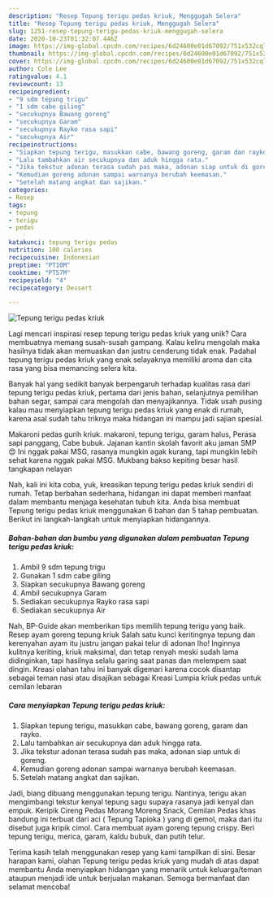 ```yaml
---
description: "Resep Tepung terigu pedas kriuk, Menggugah Selera"
title: "Resep Tepung terigu pedas kriuk, Menggugah Selera"
slug: 1251-resep-tepung-terigu-pedas-kriuk-menggugah-selera
date: 2020-10-23T01:32:07.446Z
image: https://img-global.cpcdn.com/recipes/6d24600e01d67092/751x532cq70/tepung-terigu-pedas-kriuk-foto-resep-utama.jpg
thumbnail: https://img-global.cpcdn.com/recipes/6d24600e01d67092/751x532cq70/tepung-terigu-pedas-kriuk-foto-resep-utama.jpg
cover: https://img-global.cpcdn.com/recipes/6d24600e01d67092/751x532cq70/tepung-terigu-pedas-kriuk-foto-resep-utama.jpg
author: Cole Lee
ratingvalue: 4.1
reviewcount: 13
recipeingredient:
- "9 sdm tepung trigu"
- "1 sdm cabe giling"
- "secukupnya Bawang goreng"
- "secukupnya Garam"
- "secukupnya Rayko rasa sapi"
- "secukupnya Air"
recipeinstructions:
- "Siapkan tepung terigu, masukkan cabe, bawang goreng, garam dan rayko."
- "Lalu tambahkan air secukupnya dan aduk hingga rata."
- "Jika tekstur adonan terasa sudah pas maka, adonan siap untuk di goreng."
- "Kemudian goreng adonan sampai warnanya berubah keemasan."
- "Setelah matang angkat dan sajikan."
categories:
- Resep
tags:
- tepung
- terigu
- pedas

katakunci: tepung terigu pedas 
nutrition: 100 calories
recipecuisine: Indonesian
preptime: "PT10M"
cooktime: "PT57M"
recipeyield: "4"
recipecategory: Dessert

---
```



![Tepung terigu pedas kriuk](https://img-global.cpcdn.com/recipes/6d24600e01d67092/751x532cq70/tepung-terigu-pedas-kriuk-foto-resep-utama.jpg)

Lagi mencari inspirasi resep tepung terigu pedas kriuk yang unik? Cara membuatnya memang susah-susah gampang. Kalau keliru mengolah maka hasilnya tidak akan memuaskan dan justru cenderung tidak enak. Padahal tepung terigu pedas kriuk yang enak selayaknya memiliki aroma dan cita rasa yang bisa memancing selera kita.

Banyak hal yang sedikit banyak berpengaruh terhadap kualitas rasa dari tepung terigu pedas kriuk, pertama dari jenis bahan, selanjutnya pemilihan bahan segar, sampai cara mengolah dan menyajikannya. Tidak usah pusing kalau mau menyiapkan tepung terigu pedas kriuk yang enak di rumah, karena asal sudah tahu triknya maka hidangan ini mampu jadi sajian spesial.

Makaroni pedas gurih kriuk. makaroni, tepung terigu, garam halus, Perasa sapi panggang, Cabe bubuk. Jajanan kantin skolah favorit aku jaman SMP 😍 Ini nggak pakai MSG, rasanya mungkin agak kurang, tapi mungkin lebih sehat karena nggak pakai MSG. Mukbang bakso kepiting besar hasil tangkapan nelayan


Nah, kali ini kita coba, yuk, kreasikan tepung terigu pedas kriuk sendiri di rumah. Tetap berbahan sederhana, hidangan ini dapat memberi manfaat dalam membantu menjaga kesehatan tubuh kita. Anda bisa membuat Tepung terigu pedas kriuk menggunakan 6 bahan dan 5 tahap pembuatan. Berikut ini langkah-langkah untuk menyiapkan hidangannya.

<!--inarticleads1-->

##### Bahan-bahan dan bumbu yang digunakan dalam pembuatan Tepung terigu pedas kriuk:

1. Ambil 9 sdm tepung trigu
1. Gunakan 1 sdm cabe giling
1. Siapkan secukupnya Bawang goreng
1. Ambil secukupnya Garam
1. Sediakan secukupnya Rayko rasa sapi
1. Sediakan secukupnya Air


Nah, BP-Guide akan memberikan tips memilih tepung terigu yang baik. Resep ayam goreng tepung kriuk Salah satu kunci keritingnya tepung dan kerenyahan ayam itu justru jangan pakai telur di adonan lho! Inginnya kulitnya keriting, kriuk maksimal, dan tetap renyah meski sudah lama didinginkan, tapi hasilnya selalu garing saat panas dan melempem saat dingin. Kreasi olahan tahu ini banyak digemari karena cocok disantap sebagai teman nasi atau disajikan sebagai Kreasi Lumpia kriuk pedas untuk cemilan lebaran 

<!--inarticleads2-->

##### Cara menyiapkan Tepung terigu pedas kriuk:

1. Siapkan tepung terigu, masukkan cabe, bawang goreng, garam dan rayko.
1. Lalu tambahkan air secukupnya dan aduk hingga rata.
1. Jika tekstur adonan terasa sudah pas maka, adonan siap untuk di goreng.
1. Kemudian goreng adonan sampai warnanya berubah keemasan.
1. Setelah matang angkat dan sajikan.


Jadi, biang dibuang menggunakan tepung terigu. Nantinya, terigu akan mengimbangi tekstur kenyal tepung sagu supaya rasanya jadi kenyal dan empuk. Keripik Cireng Pedas Morang Moreng Snack, Cemilan Pedas khas bandung ini terbuat dari aci ( Tepung Tapioka ) yang di gemol, maka dari itu disebut juga kripik cimol. Cara membuat ayam goreng tepung crispy. Beri tepung terigu, merica, garam, kaldu bubuk, dan putih telur. 

Terima kasih telah menggunakan resep yang kami tampilkan di sini. Besar harapan kami, olahan Tepung terigu pedas kriuk yang mudah di atas dapat membantu Anda menyiapkan hidangan yang menarik untuk keluarga/teman ataupun menjadi ide untuk berjualan makanan. Semoga bermanfaat dan selamat mencoba!
